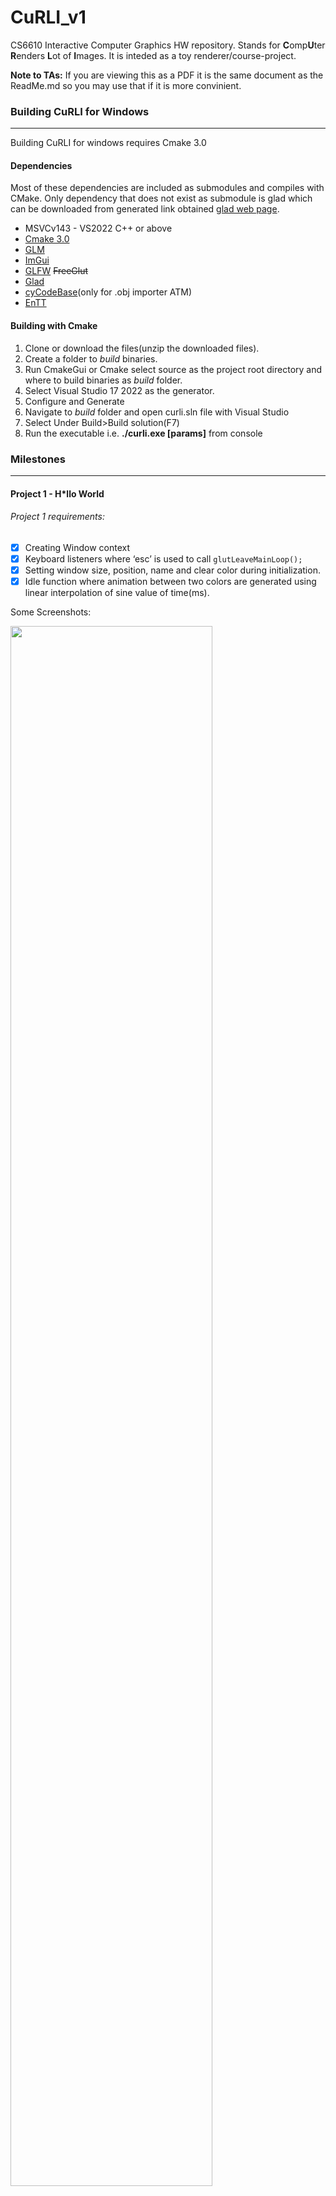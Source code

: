# CuRLI_v1
CS6610 Interactive Computer Graphics HW repository. Stands for **C**omp**U**ter **R**enders **L**ot of **I**mages. It is inteded as a toy renderer/course-project.

**Note to TAs:** If you are viewing this as a PDF it is the same document as the ReadMe.md so you may use that if it is more convinient. 


### Building CuRLI for Windows
---
Building CuRLI for windows requires Cmake 3.0
#### Dependencies 
Most of these dependencies are included as submodules and compiles with CMake. Only dependency that does not exist as submodule is glad which can be downloaded from generated link obtained [glad web page](https://glad.dav1d.de/).
- MSVCv143 - VS2022 C++ or above
- [Cmake 3.0](https://cmake.org/)
- [GLM](https://github.com/g-truc/glm)
- [ImGui](https://github.com/ocornut/imgui)
- [GLFW](https://github.com/glfw/glfw) ~~FreeGlut~~
- [Glad](https://glad.dav1d.de/#language=c&specification=gl&api=gl%3D4.6&api=gles1%3Dnone&api=gles2%3Dnone&api=glsc2%3Dnone&profile=compatibility&loader=on)
- [cyCodeBase](http://www.cemyuksel.com/cyCodeBase/)(only for .obj importer ATM)
- [EnTT](https://github.com/skypjack/entt)

#### Building with Cmake
1. Clone or download the files(unzip the downloaded files).
2. Create a folder to *build* binaries.
3. Run CmakeGui or Cmake select source as the project root directory and where to build binaries as *build* folder.
4. Select Visual Studio 17 2022 as the generator.
5. Configure and Generate
6. Navigate to *build* folder and open curli.sln file with Visual Studio
7. Select Under Build>Build solution(F7)
8. Run the executable i.e. **./curli.exe [params]** from console

### Milestones
---
#### Project 1 - H*llo World
###### Project 1 requirements:
- [x] Creating Window context
- [x] Keyboard listeners where ‘esc’ is used to call `glutLeaveMainLoop();`
- [x] Setting window size, position, name and clear color during initialization.
- [x] Idle function where animation between two colors are generated using linear interpolation of sine value of time(ms).
  
Some Screenshots:

<img src="./images/pr1_1.jpg" width=80%>
<img src="./images/pr1_2.jpg" width=80%>

---

#### Project 2 - Transformations
###### Project 2 requirements:
- [x] Integrated `cyTriMesh` class to load .obj files from console arguments. Now path to a .obj mesh needs to be given to executable as the first argument as follows: `./curli.exe path/to/mesh`
- [x] Implemented very simple shaders (/assets/shaders/simple/...) to transform and render vertex points in a constant single color as `GL_POINTS`.
- [x] Implemented tarball controlled lookAt camera where `left mouse button + drag` adjusts two angles of the camera and `right mouse button + drag` adjusts the distance of the camera to *center*.
- [x] Programmed a Imgui window and keyboard shortcuts that allows reloading(`F5`) and recompiling(`F6`) of the shader files. This means that one can edit shader files after curli launches, pressing F5 and F6 will use the edited shaders if compilation is successful.
- [x] Imgui window also includes a button that recenters camera(`F1`) to the mesh center point.
- [x] Pressing `P` also lets user switch between orthographic and perspective projection types.
###### Additional Features:
- [Curiously recurring template pattern](https://en.cppreference.com/w/cpp/language/crtp) has been utulized to have staged renderers and application.
    - Application stages are: `Initialize()`, `Render()`, `DrawGui()`, `Terminate()`.Render and DrawGui are called in a render loop. 
  - Each renderer `A` that implements base class `Renderer<A>` will need to override `Start()` `PreUpdate()` `Update()` and `End()`. These functions are called on various stages of the application allowing custimizable renderers to be written.
- Also programmed a simple event dispatcher system which gets the input&windowing events by `glfw` to be queued. The queued event is resolved in render loop.
  - Each renderer has the option to override certain event calls dispatched by the system if the fuctions are overriden they are called by the `dispatchEvent()`
- Inside `PreUpdate()` function of this projects renderer (`TeapotRenderer`) I set the model matrix of the teapot to a rotation matrix that updates the angle over time. This causes teapot to revolve around itself.

Some Screenshots:

<img src="./images/pr2_1.png" width=80%>
<img src="./images/pr2_2.png" width=80%>

---
#### Project 3 - Shading
###### Project 3 requirements:
- [x] Displayed triangles instead of points
- [x] Uploaded and transforming vertex normals using inverse transpose of model view matrix
- [x] Imlemented Blinn-Phong shading in view space using half angles.
- [x] Added orbital controls to the first point light source inserted into the scene.
###### Additional Features:
- Integrated EnTT --- an entity-component system.
  - Using EnTT several components have been developed:
    - `CLight`: Illuminates the scene currently only as point light but soon other types will be implemented.
    - `CTransform`: A transform component that is traditionally used to generate model matrices for shaders
    - `CTriMesh`: Wrapper for cyTriMesh allows entities to have geometry
    - `CVertexArrayObject`: Allows geometry to be drawn using bound VBOs and EBO(optional). Automaticly handles and selects which draw calls to make.
- Implemented `OpenGLProgram` abstraction which alows convenience binding shaders and uploading uniforms.
- Using the ECS I let shaders render multiple light sources over multiple objects.

Some Screenshots:

<img src="./images/pr3_1.png" width=80%>
<img src="./images/pr3_2.png" width=80%>

---
#### Physically Based Animation - Assignment 1
###### A simple one-particle system:
- [x] Rendering and shading 3D sphere as a particle.
- [x] `LShift + Mouse drag` can interactively apply force.
- [x] 3D arrow as force vector indicator.
- [x] Programmable VelocityField2D component with respective UI to add/remove from the scene.
- [x] Programmable ForceField2D component with respective UI to add/remove from the scene.
- [x] Euler integrator (explicit or implicit) and its selection UI.
- [x] BoundingBox class with VertexArrayObject component so it can be drawn as GL_LINES.

Some Screenshots:

<img src="./images/pra1_1.png" width=80%>

#### Project 4 - Textures
###### Project 4 requirements:
- [X] Load and parse .mtl files associated with .obj files.
- [X] Load and decode .png files as textures.
- [X] Use cmdline to read .obj files 
  - Usage `-model --path ../path/to/your.obj`
  - Appending `--rb` after `-model` tag attaches `CRigidBody` component to the model which includes this object in WIP physics events.
- [X] Display textures properly on the object.
- [x] Include the specular texture, specified in the mtl file, for adjusting the specular color of the object.

###### Additional Features:
- Improved UI using ImGUI and EnTT.
  - Now scene objects are displayed in a list.
  - Selecting an object from a list allows user to see different components attached to the object.
- Using the Top menu bar user can load .obj files.
  - `File>import .obj file`
- Again using the top menu bar user can add components to the selected scene object.
  - Under `Edit > Attach component`
- User can also create empty entities to attach objects to it using `Edit>Create Entity`


Some Screenshots:

<img src="./images/pr4_1.png" width=80%>
<img src="./images/pr4_2.png" width=80%>

#### Project 5 - Render Buffers
###### Project 5 requirements:
- [X] Loads and parses `.obj` files as command-line arguments.
   - Usage `-model --path ../path/to/your.obj`
   - For this specific example to work call the program with a plane.obj file provided inside assets. I have set up a scene for easy grading
- [X] The objects are rendered with the textures coupled with their `.obj` and `.mtl` files.
- [X] The provided scene can be rendered without the teapot on the actual viewport (but on the texture) by adjusting visibilty settings on Mesh component using the GUI. 
- [X] Display the rendered texture by mapping it on a square-shaped plane.
- [x] Camera controls work the same as with the previous assignments.
- [x] If the ALT key is pressed, the left and right mouse buttons (and drag) controls the same view parameters for rendering texture on the plane.
- [X] Background of the image plane is set to phong diffuse color of the plane to separate it from the background color. 
- [X] The rendered texture uses bilinear filtering for magnification and mip-mapping with anisotropic filtering for minification.

###### Additional Features:
- Seperated OpenGL concepts like `VertexArrayObject` and `Textures` are seperated from scene/entity component system.
  - This seperation allows better and cleaner implementation.
  - For textures I have implemented a `CImageMaps` component which maintains a `std::vector` of `ImageMap`. `ImageMap` data and properties are converted to `OpenGLProgram` Textures and bound acordingly.
  - For Rendered textures I maintain a wrapper struct for `Texture2D` struct which creates frame and depth buffers on request. This struct comes with a `Render(...)` function. This function takes another `std::function` as parameter and calls it after binding the relevant buffers and the viewport. Calling `RenderedTexture2D`'s Render function at Renderer's `Preupdate` function I can pass the `Update` function pointer as a parameter and render the scene as it would to that texture.
  - The component `CImageMaps` handles rendered textures by creating a `Camera` object along them instead of decoding a image file and storing it.
- Implemented a GUI for textures where bound textures and their respective slots are displayed.
  - For rendered textures this view is live and can be used to adjust camera pressing `alt`.
- Reimplemented `TriMesh` class not to rely on `cy::TriMesh`. Now cy::TriMesh is only used for importing `.obj` files.
  - For better shading I implemented re-indexing and duplicating certain vertex attributes as OBJ format uses multiple faced indexing. 


Some Screenshots:

<img src="./images/pr5_1.png" width=80%>
<img src="./images/pr5_2.png" width=80%>

#### Project 6 - Environment Mapping
###### Project 6 requirements:
- [X] Display the background(named as `CSkybox`).
- [X] Reflections on a sphere and other objects using on-the-flye generated cubemaps
  -  to attach this component: Select a scene object, go to edit->attach/detach components, select ImageMaps from the attach menu. Then go to newly attached ImageMaps components tab on the right, select Environment Map from the menu and press "from rendered image".
- [X] Flat objects like plane can also be attached with environment map components however, its better to use a `RenderedTexture2D` with it's camera positioned at reflected camera position.

###### Additional Features:
- Instead of drawing all cube faces in one frame CuRLI draws one side in every six frames.

Some Screenshots:

<img src="./images/pr6_1.png" width=80%>
<img src="./images/pr6_2.png" width=80%>
<img src="./images/pr6_3.png" width=80%>